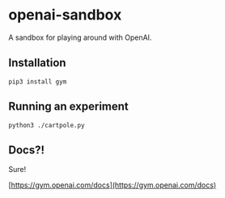# openai-sandbox

A sandbox for playing around with OpenAI.

## Installation

    pip3 install gym

## Running an experiment

    python3 ./cartpole.py

## Docs?!

Sure!

[https://gym.openai.com/docs](https://gym.openai.com/docs)

